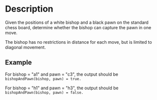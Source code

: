 # Description

Given the positions of a white bishop and a black pawn on the standard chess board, determine whether the bishop can capture the pawn in one move.  

The bishop has no restrictions in distance for each move, but is limited to diagonal movement.  

## Example

For bishop = "a1" and pawn = "c3", the output should be  
`bishopAndPawn(bishop, pawn) = true.`  

For bishop = "h1" and pawn = "h3", the output should be  
`bishopAndPawn(bishop, pawn) = false.`  

